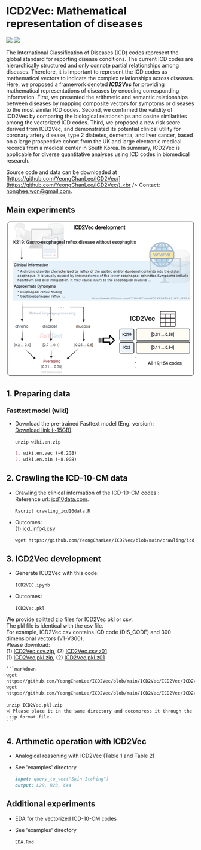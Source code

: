 # ICD2Vec: Mathematical representation of diseases
<img src="https://img.shields.io/badge/Python-3766AB?style=flat-square&logo=Python&logoColor=white"/></a>
<img src="https://img.shields.io/badge/R-276DC3?style=flat-square&logo=R&logoColor=white"/></a>

The International Classification of Diseases (ICD) codes represent the global standard for reporting disease conditions. The current ICD codes are hierarchically structured and only connote partial relationships among diseases. Therefore, it is important to represent the ICD codes as mathematical vectors to indicate the complex relationships across diseases. Here, we proposed a framework denoted **_ICD2Vec_** for providing mathematical representations of diseases by encoding corresponding information. First, we presented the arithmetic and semantic relationships between diseases by mapping composite vectors for symptoms or diseases to the most similar ICD codes. Second, we confirmed the validity of ICD2Vec by comparing the biological relationships and cosine similarities among the vectorized ICD codes. Third, we proposed a new risk score derived from ICD2Vec, and demonstrated its potential clinical utility for coronary artery disease, type 2 diabetes, dementia, and liver cancer, based on a large prospective cohort from the UK and large electronic medical records from a medical center in South Korea. In summary, ICD2Vec is applicable for diverse quantitative analyses using ICD codes in biomedical research.


Source code and data can be downloaded at [https://github.com/YeongChanLee/ICD2Vec/](https://github.com/YeongChanLee/ICD2Vec/).<br />
Contact: [honghee.won@gmail.com](mailto:honghee.won@gmail.com).<br />
## Main experiments

![Overview](https://github.com/YeongChanLee/ICD2Vec/blob/main/ICD2Vec/ICD2Vec_overview_abb.PNG)

## **1. Preparing data**
### Fasttext model (wiki)
- Download the pre-trained Fasttext model (Eng. version):<br />
[Download link (~15GB)](https://dl.fbaipublicfiles.com/fasttext/vectors-wiki/wiki.en.zip). 

    `unzip wiki.en.zip`
    ```markdown
    1. wiki.en.vec (~6.2GB)
    2. wiki.en.bin (~8.0GB)
    ```

## **2. Crawling the ICD-10-CM data**
- Crawling the clinical information of the ICD-10-CM codes :<br />
Reference url: [icd10data.com](https://www.icd10data.com/). 

    `Rscript crawling_icd10data.R`

- Outcomes: <br />
(1) [icd_info4.csv](https://github.com/YeongChanLee/ICD2Vec/blob/main/crawling/icd_info4.csv)

    ```markdown
    wget https://github.com/YeongChanLee/ICD2Vec/blob/main/crawling/icd_info4.csv

    ```


## **3. ICD2Vec development**
- Generate ICD2Vec with this code:<br />

    `ICD2VEC.ipynb`

- Outcomes: <br />

    `ICD2Vec.pkl`

We provide splitted zip files for ICD2Vec pkl or csv. <br/>
The pkl file is identical with the csv file. <br/>
For example, ICD2Vec.csv contains ICD code (DIS_CODE) and 300 dimensional vectors (V1-V300). <br/>
Please download: <br/>
(1) [ICD2Vec.csv.zip](https://github.com/YeongChanLee/ICD2Vec/blob/main/ICD2Vec/ICD2Vec/ICD2Vec.csv.zip), (2) [ICD2Vec.csv.z01](https://github.com/YeongChanLee/ICD2Vec/blob/main/ICD2Vec/ICD2Vec/ICD2Vec.csv.z01) <br/>
(1) [ICD2Vec.pkl.zip](https://github.com/YeongChanLee/ICD2Vec/blob/main/ICD2Vec/ICD2Vec/ICD2Vec.pkl.zip), (2) [ICD2Vec.pkl.z01](https://github.com/YeongChanLee/ICD2Vec/blob/main/ICD2Vec/ICD2Vec/ICD2Vec.pkl.z01)

    ```markdown
    wget https://github.com/YeongChanLee/ICD2Vec/blob/main/ICD2Vec/ICD2Vec/ICD2Vec.pkl.zip
    wget https://github.com/YeongChanLee/ICD2Vec/blob/main/ICD2Vec/ICD2Vec/ICD2Vec.pkl.z01
    
    unzip ICD2Vec.pkl.zip
    ※ Please place it in the same directory and decompress it through the .zip format file.
    ```
    
## **4. Arthmetic operation with ICD2Vec**
- Analogical reasoning with ICD2Vec (Table 1 and Table 2)<br />
- See 'examples' directory

    ```markdown
    input: query_to_vec("Skin Itching")
    output: L29, R23, C44
    ```

## Additional experiments
- EDA for the vectorized ICD-10-CM codes
- See 'examples' directory

    `EDA.Rmd`

